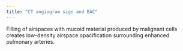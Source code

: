 ```yaml
---
title: "CT angiogram sign and BAC"
---
```

Filling of airspaces with mucoid material produced by malignant cells creates low-density airspace opacification surrounding enhanced pulmonary arteries.

